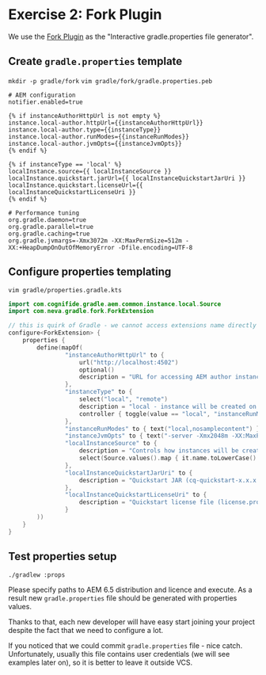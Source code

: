 # Exercise 2: Fork Plugin

We use the [Fork Plugin](https://github.com/neva-dev/gradle-fork-plugin) as the "Interactive gradle.properties file generator". 

## Create `gradle.properties` template

`mkdir -p gradle/fork`
`vim gradle/fork/gradle.properties.peb`

```properties
# AEM configuration
notifier.enabled=true

{% if instanceAuthorHttpUrl is not empty %}
instance.local-author.httpUrl={{instanceAuthorHttpUrl}}
instance.local-author.type={{instanceType}}
instance.local-author.runModes={{instanceRunModes}}
instance.local-author.jvmOpts={{instanceJvmOpts}}
{% endif %}

{% if instanceType == 'local' %}
localInstance.source={{ localInstanceSource }}
localInstance.quickstart.jarUrl={{ localInstanceQuickstartJarUri }}
localInstance.quickstart.licenseUrl={{ localInstanceQuickstartLicenseUri }}
{% endif %}

# Performance tuning
org.gradle.daemon=true
org.gradle.parallel=true
org.gradle.caching=true
org.gradle.jvmargs=-Xmx3072m -XX:MaxPermSize=512m -XX:+HeapDumpOnOutOfMemoryError -Dfile.encoding=UTF-8
```

## Configure properties templating

`vim gradle/properties.gradle.kts`

```kotlin
import com.cognifide.gradle.aem.common.instance.local.Source
import com.neva.gradle.fork.ForkExtension

// this is quirk of Gradle - we cannot access extensions name directly in a applied file
configure<ForkExtension> {
    properties {
        define(mapOf(
                "instanceAuthorHttpUrl" to {
                    url("http://localhost:4502")
                    optional()
                    description = "URL for accessing AEM author instance"
                },
                "instanceType" to {
                    select("local", "remote")
                    description = "local - instance will be created on local file system\nremote - connecting to remote instance only"
                    controller { toggle(value == "local", "instanceRunModes", "instanceJvmOpts", "localInstance*") }
                },
                "instanceRunModes" to { text("local,nosamplecontent") },
                "instanceJvmOpts" to { text("-server -Xmx2048m -XX:MaxPermSize=512M -Djava.awt.headless=true") },
                "localInstanceSource" to {
                    description = "Controls how instances will be created (from scratch, backup or automatically determined)"
                    select(Source.values().map { it.name.toLowerCase() }, Source.AUTO.name.toLowerCase())
                },
                "localInstanceQuickstartJarUri" to {
                    description = "Quickstart JAR (cq-quickstart-x.x.x.jar)"
                },
                "localInstanceQuickstartLicenseUri" to {
                    description = "Quickstart license file (license.properties)"
                }
        ))
    }
}
```

## Test properties setup

`./gradlew :props`

Please specify paths to AEM 6.5 distribution and licence and execute. As a result new `gradle.properties` file should be generated with properties values.

Thanks to that, each new developer will have easy start joining your project despite the fact that we need to configure a lot.

If you noticed that we could commit `gradle.properties` file - nice catch. Unfortunately, usually this file contains user credentials (we will see examples later on), so it is better to leave it outside VCS.